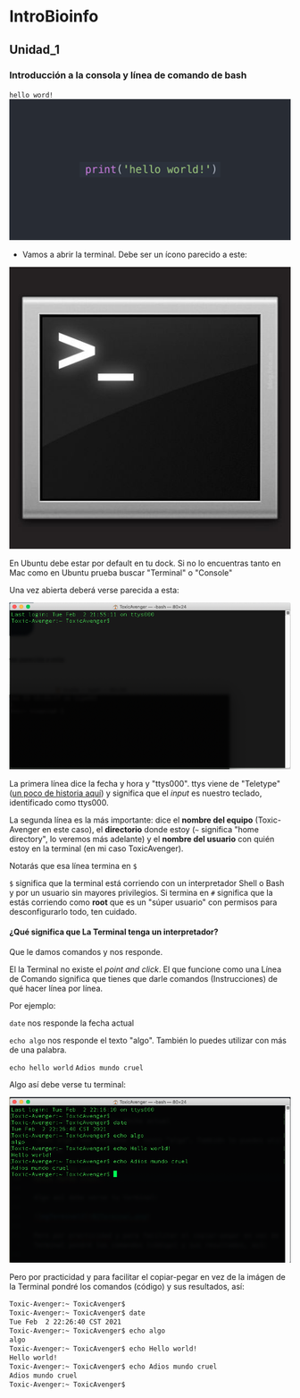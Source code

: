 # IntroBioinfo
## Unidad_1
###  Introducción a la consola y línea de comando de bash

`hello word!` 
![](hello_world.png)

* Vamos a abrir la terminal. Debe ser un ícono parecido a este:

![](01terminal.png)

 En Ubuntu debe estar por default en tu dock. Si no lo encuentras tanto en Mac como en Ubuntu prueba buscar "Terminal" o "Console"

 Una vez abierta deberá verse parecida a esta:

 ![](02terminal.png)
 
 La primera línea dice la fecha y hora y "ttys000". ttys viene de "Teletype" ([un poco de historia aquí](http://stackoverflow.com/questions/4532413/what-is-tty-on-freebsd)) y significa que el *input* es nuestro teclado, identificado como ttys000. 

 La segunda línea es la más importante: dice el **nombre del equipo** (Toxic-Avenger en este caso), el **directorio** donde estoy (`~` significa "home directory", lo veremos más adelante) y el **nombre del usuario** con quién estoy en la terminal (en mi caso ToxicAvenger). 

 Notarás que esa línea termina en `$`

 `$` significa que la terminal está corriendo con un interpretador Shell o Bash y por un usuario sin mayores privilegios. Si termina en `#` significa que la estás corriendo como **root** que es un "súper usuario" con permisos para desconfigurarlo todo, ten cuidado.

 #### ¿Qué significa que La Terminal tenga un interpretador? 

 Que le damos comandos y nos responde. 

 El la Terminal no existe el *point and click*. El que funcione como una Línea de Comando significa que tienes que darle comandos (Instrucciones) de qué hacer línea por línea. 

 Por ejemplo:

 `date` nos responde la fecha actual

 `echo algo` nos responde el texto "algo". También lo puedes utilizar con más de una palabra. 

 `echo hello world`
 `Adios mundo cruel`

 Algo así debe verse tu terminal:

  ![](03terminal.png)

 Pero por practicidad y para facilitar el copiar-pegar en vez de la imágen de la Terminal pondré los comandos (código) y sus resultados, así:
```
Toxic-Avenger:~ ToxicAvenger$ 
Toxic-Avenger:~ ToxicAvenger$ date
Tue Feb  2 22:26:40 CST 2021
Toxic-Avenger:~ ToxicAvenger$ echo algo
algo
Toxic-Avenger:~ ToxicAvenger$ echo Hello world!
Hello world!
Toxic-Avenger:~ ToxicAvenger$ echo Adios mundo cruel
Adios mundo cruel
Toxic-Avenger:~ ToxicAvenger$ 
```


 

